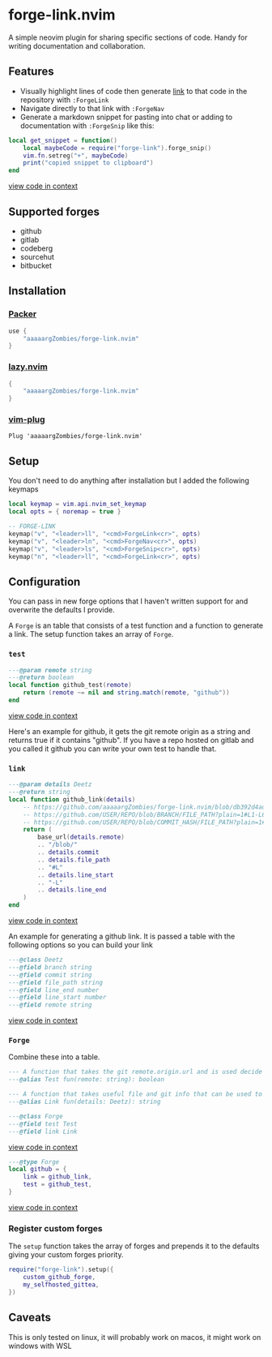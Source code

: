 # forge-link.nvim

A simple neovim plugin for sharing specific sections of code. Handy for writing documentation and collaboration.

## Features

- Visually highlight lines of code then generate [link](https://github.com/aaaaargZombies/forge-link.nvim/blob/c93d9643ce0f61542674ed4abfd51d556ae8194b/plugin/init.lua#L22-L22) to that code in the repository with `:ForgeLink`
- Navigate directly to that link with `:ForgeNav`
- Generate a markdown snippet for pasting into chat or adding to documentation with `:ForgeSnip` like this:

```lua
local get_snippet = function()
	local maybeCode = require("forge-link").forge_snip()
	vim.fn.setreg("+", maybeCode)
	print("copied snippet to clipboard")
end
```

[view code in context](https://github.com/aaaaargZombies/forge-link.nvim/blob/6f29dbeb0401287f3b7e2be355de5581ea7324c8/plugin/init.lua#L15-L19)


## Supported forges

- github
- gitlab
- codeberg
- sourcehut
- bitbucket


## Installation

### [Packer](https://github.com/wbthomason/packer.nvim)

```lua
use {
    "aaaaargZombies/forge-link.nvim"
}
```

### [lazy.nvim](https://github.com/folke/lazy.nvim)

```lua
{
    "aaaaargZombies/forge-link.nvim"
}
```

### [vim-plug](https://github.com/junegunn/vim-plug)

```vim
Plug 'aaaaargZombies/forge-link.nvim'
```

## Setup

You don't need to do anything after installation but I added the following keymaps

```lua
local keymap = vim.api.nvim_set_keymap
local opts = { noremap = true }

-- FORGE-LINK
keymap("v", "<leader>ll", "<cmd>ForgeLink<cr>", opts)
keymap("v", "<leader>ln", "<cmd>ForgeNav<cr>", opts)
keymap("v", "<leader>ls", "<cmd>ForgeSnip<cr>", opts)
keymap("n", "<leader>ll", "<cmd>ForgeLink<cr>", opts)
```

## Configuration

You can pass in new forge options that I haven't written support for and overwrite the defaults I provide.

A `Forge` is an table that consists of a test function and a function to generate a link. The setup function takes an array of `Forge`.

### `test`

```lua
---@param remote string
---@return boolean
local function github_test(remote)
	return (remote ~= nil and string.match(remote, "github"))
end
```

[view code in context](https://github.com/aaaaargZombies/forge-link.nvim/blob/6f29dbeb0401287f3b7e2be355de5581ea7324c8/lua/forge-link/forges.lua#L137-L133)

Here's an example for github, it gets the git remote origin as a string and returns true if it contains "github". If you have a repo hosted on gitlab and you called it github you can write your own test to handle that.

### `link`

```lua
---@param details Deetz
---@return string
local function github_link(details)
	-- https://github.com/aaaaargZombies/forge-link.nvim/blob/db392d4ad20bec89ca2f165fce468c7a33e98877/lua/forge-link/forges.lua#L97-L98
	-- https://github.com/USER/REPO/blob/BRANCH/FILE_PATH?plain=1#L1-L6
	-- https://github.com/USER/REPO/blob/COMMIT_HASH/FILE_PATH?plain=1#L1-L6
	return (
		base_url(details.remote)
		.. "/blob/"
		.. details.commit
		.. details.file_path
		.. "#L"
		.. details.line_start
		.. "-L"
		.. details.line_end
	)
end
```

[view code in context](https://github.com/aaaaargZombies/forge-link.nvim/blob/6f29dbeb0401287f3b7e2be355de5581ea7324c8/lua/forge-link/forges.lua#L115-L131)

An example for generating a github link. It is passed a table with the following options so you can build your link

```lua
---@class Deetz
---@field branch string
---@field commit string
---@field file_path string
---@field line_end number
---@field line_start number
---@field remote string
```

[view code in context](https://github.com/aaaaargZombies/forge-link.nvim/blob/6f29dbeb0401287f3b7e2be355de5581ea7324c8/lua/forge-link/init.lua#L3-L9)

### `Forge`

Combine these into a table.

```lua
--- A function that takes the git remote.origin.url and is used decide if the accompanying link function should be run.
---@alias Test fun(remote: string): boolean

--- A function that takes useful file and git info that can be used to produce a link to the git forges website at a specific point in the code.
---@alias Link fun(details: Deetz): string

---@class Forge
---@field test Test
---@field link Link
```

[view code in context](https://github.com/aaaaargZombies/forge-link.nvim/blob/6f29dbeb0401287f3b7e2be355de5581ea7324c8/lua/forge-link/init.lua#L19-L11)

```lua
---@type Forge
local github = {
	link = github_link,
	test = github_test,
}
```

[view code in context](https://github.com/aaaaargZombies/forge-link.nvim/blob/6f29dbeb0401287f3b7e2be355de5581ea7324c8/lua/forge-link/forges.lua#L163-L167)

### Register custom forges

The `setup` function takes the array of forges and prepends it to the defaults giving your custom forges priority.

```lua
require("forge-link").setup({
	custom_github_forge,
	my_selfhosted_gittea,
})
```

## Caveats

This is only tested on linux, it will probably work on macos, it might work on windows with WSL
